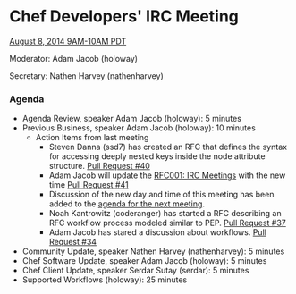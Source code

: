 # Chef Developers' IRC Meeting

[August 8, 2014 9AM-10AM PDT](http://www.timeanddate.com/worldclock/fixedtime.html?msg=%23chef-hacking+developers%27+meeting&iso=20140808T12&p1=419&ah=1)

Moderator:  Adam Jacob (holoway)

Secretary:  Nathen Harvey (nathenharvey)

### Agenda
* Agenda Review, speaker Adam Jacob (holoway): 5 minutes
* Previous Business, speaker Adam Jacob (holoway): 10 minutes
  * Action Items from last meeting
    * Steven Danna (ssd7) has created an RFC that defines the syntax for accessing deeply nested keys inside the node attribute structure.  [Pull Request #40](https://github.com/opscode/chef-rfc/pull/40/files)
    * Adam Jacob will update the [RFC001: IRC Meetings](https://github.com/opscode/chef-rfc/blob/master/rfc001-irc-meetings.md) with the new time [Pull Request #41](https://github.com/opscode/chef-rfc/pull/41)
    * Discussion of the new day and time of this meeting has been added to the [agenda for the next meeting](https://github.com/opscode/chef-community-irc-meetings/blob/master/2014-08-21-agenda.md).
    * Noah Kantrowitz (coderanger) has started a RFC describing an RFC workflow process modeled similar to PEP. [Pull Request #37](https://github.com/opscode/chef-rfc/pull/37)
    * Adam Jacob has stared a discussion about workflows. [Pull Request #34](https://github.com/opscode/chef-rfc/pull/34)
* Community Update, speaker Nathen Harvey (nathenharvey): 5 minutes
* Chef Software Update, speaker Adam Jacob (holoway): 5 minutes
* Chef Client Update, speaker Serdar Sutay (serdar): 5 minutes
* Supported Workflows (holoway): 25 minutes
